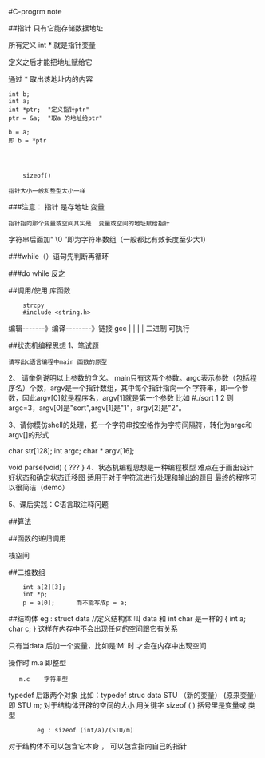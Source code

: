 #C-progrm note

##指针
只有它能存储数据地址

所有定义 int * 就是指针变量

定义之后才能把地址赋给它

通过 * 取出该地址内的内容

    int b;
    int a;
    int *ptr;  "定义指针ptr"
    ptr = &a;  "取a 的地址给ptr"

    b = a;	  
    即 b = *ptr




        sizeof()     

    指针大小一般和整型大小一样

###注意：
    指针 是存地址 变量

    指针指向那个变量或空间其实是  变量或空间的地址赋给指针

字符串后面加“ \0 ”即为字符串数组（一般都比有效长度至少大1）

###while（）语句先判断再循环

###do while 反之

##调用/使用  库函数

        strcpy
        #include <string.h>

编辑-------》编译--------》链接
      gcc     |             |
              |             |
             二进制      可执行


##状态机编程思想
1、笔试题

    请写出c语言编程中main 函数的原型

2、 请举例说明以上参数的含义。
	main只有这两个参数。argc表示参数（包括程序名）个数，argv是一个指针数组，其中每个指针指向一个        字符串，即一个参数，因此argv[0]就是程序名，argv[1]就是第一个参数
	比如 #./sort 1 2
	则argc=3，argv[0]是"sort",argv[1]是"1"，argv[2]是"2"。

3、请你模仿shell的处理，把一个字符串按空格作为字符间隔符，转化为argc和argv[]的形式

   char str[128];
   int argc;
   char * argv[16];

   void parse(void)
   {
   	???
   }
4、状态机编程思想是一种编程模型
        难点在于画出设计好状态和确定状态迁移图
	适用于对于字符流进行处理和输出的题目
	最终的程序可以很简洁（demo）




 5、课后实践：C语言取注释问题



##算法



##函数的递归调用

  栈空间

##二维数组

        int a[2][3];
        int *p;
        p = a[0];      而不能写成p = a;

##结构体
      eg :
      struct data           //定义结构体 叫 data  和 int char 是一样的
      { 
        int a;
        char c;
      }
这样在内存中不会出现任何的空间跟它有关系 

只有当data 后加一个变量，比如是‘M’ 时  才会在内存中出现空间

操作时 m.a  即整型
     
       m.c    字符串型

typedef 后跟两个对象  比如：typedef struc data STU （新的变量） 
                                         (原来变量)
                            即 STU m;
对于结构体开辟的空间的大小 用关键字 sizeof ( ) 括号里是变量或 类型
 
            eg : sizeof (int/a)/(STU/m)
 
对于结构体不可以包含它本身 ， 可以包含指向自己的指针
